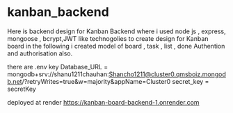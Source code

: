 # kanban_backend

Here is backend design for Kanban Backend where i used node js , express, mongoose , bcrypt,JWT like technogolies to create design for Kanban board in the following i created model of board , task , list , done Authention and authorisation also.

there are .env key 
Database_URL = mongodb+srv://shanu1211chauhan:Shancho1211@cluster0.qmsboiz.mongodb.net/?retryWrites=true&w=majority&appName=Cluster0
secret_key = secretKey

deployed at render https://kanban-board-backend-1.onrender.com
